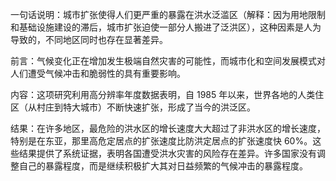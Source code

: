 一句话说明：城市扩张使得人们更严重的暴露在洪水泛滥区（解释：因为用地限制和基础设施建设的滞后，城市扩张迫使一部分人搬进了泛洪区），这种因素是人为导致的，不同地区同时也存在显著差异。

前言：气候变化正在增加发生极端自然灾害的可能性，而城市化和空间发展模式对人们遭受气候冲击和脆弱性的具有重要影响。

内容：这项研究利用高分辨率年度数据表明，自 1985 年以来，世界各地的人类住区（从村庄到特大城市）不断快速扩张，形成了当今的洪泛区。

结果：在许多地区，最危险的洪水区的增长速度大大超过了非洪水区的增长速度，特别是在东亚，那里高危定居点的扩张速度比防洪定居点的扩张速度快 60%。这些结果提供了系统证据，表明各国遭受洪水灾害的风险存在差异。许多国家没有调整自己的暴露程度，而是继续积极扩大其对日益频繁的气候冲击的暴露程度。